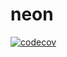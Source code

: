 # neon

[![codecov](https://codecov.io/gh/kenkit/neon/branch/master/graph/badge.svg)](https://codecov.io/gh/kenkit/neon)